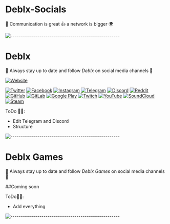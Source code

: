 # Deblx-Socials
💬 Communication is great 👍 a network is bigger 🌍

![-----------------------------------------------------](https://raw.githubusercontent.com/andreasbm/readme/master/assets/lines/rainbow.png)
# Deblx
🔔 Always stay up to date and follow *Deblx* on social media channels 📢

[![Website](https://img.shields.io/badge/website-000000?style=for-the-badge&logo=About.me&logoColor=white)](https://www.deblx.com/)

[![Twitter](https://img.shields.io/badge/Twitter-1DA1F2?style=for-the-badge&logo=twitter&logoColor=white)](https://www.twitter.com/deblxofficial)
[![Facebook](https://img.shields.io/badge/Facebook-1877F2?style=for-the-badge&logo=facebook&logoColor=white)](https://www.facebook.com/deblxofficial)
[![Instagram](https://img.shields.io/badge/Instagram-E4405F?style=for-the-badge&logo=instagram&logoColor=white)](https://www.instagram.com/deblxofficial)
[![Telegram](https://img.shields.io/badge/Telegram-2CA5E0?style=for-the-badge&logo=telegram&logoColor=white)](https://www.facebook.com/deblxofficial)
[![Discord](https://img.shields.io/badge/Discord-7289DA?style=for-the-badge&logo=discord&logoColor=white)](https://www.facebook.com/deblxofficial)
[![Reddit](https://img.shields.io/badge/Reddit-FF4500?style=for-the-badge&logo=reddit&logoColor=white)](https://www.reddit.com/r/deblx/)
[![GitHub](https://img.shields.io/badge/GitHub-100000?style=for-the-badge&logo=github&logoColor=white)](https://www.github.com/deblxofficial)
[![GitLab](https://img.shields.io/badge/GitLab-330F63?style=for-the-badge&logo=gitlab&logoColor=white)](https://www.gitlab.com/deblxofficial)
[![Google Play](https://img.shields.io/badge/Google_Play-414141?style=for-the-badge&logo=google-play&logoColor=white)](https://play.google.com/store/apps/dev?id=6710284224214256707)
[![Twitch](https://img.shields.io/badge/Twitch-9146FF?style=for-the-badge&logo=twitch&logoColor=white)](https://www.twitch.tv/deblx)
[![YouTube](https://img.shields.io/badge/YouTube-FF0000?style=for-the-badge&logo=youtube&logoColor=white)](https://www.youtube.com/deblx)
[![SoundCloud](https://img.shields.io/badge/SoundCloud-FF3300?style=for-the-badge&logo=soundcloud&logoColor=white)](https://soundcloud.com/deblx)
[![Steam](https://img.shields.io/badge/Steam-000000?style=for-the-badge&logo=steam&logoColor=white)](https://store.steampowered.com/publisher/deblx)

ToDo 🚧‍🔧:
- Edit Telegram and Discord 
- Structure

![-----------------------------------------------------](https://raw.githubusercontent.com/andreasbm/readme/master/assets/lines/aqua.png)
# Deblx Games
🔔 Always stay up to date and follow *Deblx Games* on social media channels 📢

##Coming soon

ToDo🚧‍🔧:
- Add everything

![-----------------------------------------------------](https://raw.githubusercontent.com/andreasbm/readme/master/assets/lines/rainbow.png)
